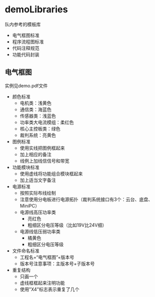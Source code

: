 # demoLibraries

队内参考的模板库

- 电气框图标准
- 程序流程图标准
- 代码注释规范
- 功能代码封装

## 电气框图

实例见demo.pdf文件

- 颜色标准
  - 电机类：浅黄色
  - 通信类：海蓝色
  - 传感器类：浅蓝色
  - 功率类大电流模组：柔红色
  - 核心主控板类：绿色
  - 裁判系统：亮黄色
- 图例标准
  - 使用实线把图例框起来
  - 加上相应的备注
  - 线例上加线信信号和带宽
- 功能模块标准
  - 使用虚线将功能组合模块框起来
  - 加上适当文字备注
- 电源标准
  - 按照实际布线绘制
  - 注意使用分电板进行电源拓扑（裁判系统接口有3个：云台、底盘、MiniPC）
  - 电源线高压功率类
    - 亮红色
    - 粗细区分电压等级（比如19V比24V细）
  - 电源线低压弱功率类
    - 橘黄色
    - 粗细区分电压等级
- 文件命名标准
  - 工程名+“电气框图”+版本号
  - 版本号注意事项：主版本号+子版本号
- 重复结构
  - 只画一个
  - 虚线框框起来注明功能
  - 使用"X4"标志表示重复了几个
